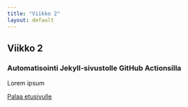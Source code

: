 ```yaml
---
title: "Viikko 2"
layout: default
---
```


## Viikko 2
### Automatisointi Jekyll-sivustolle GitHub Actionsilla

Lorem ipsum


[Palaa etusivulle](../index.md)